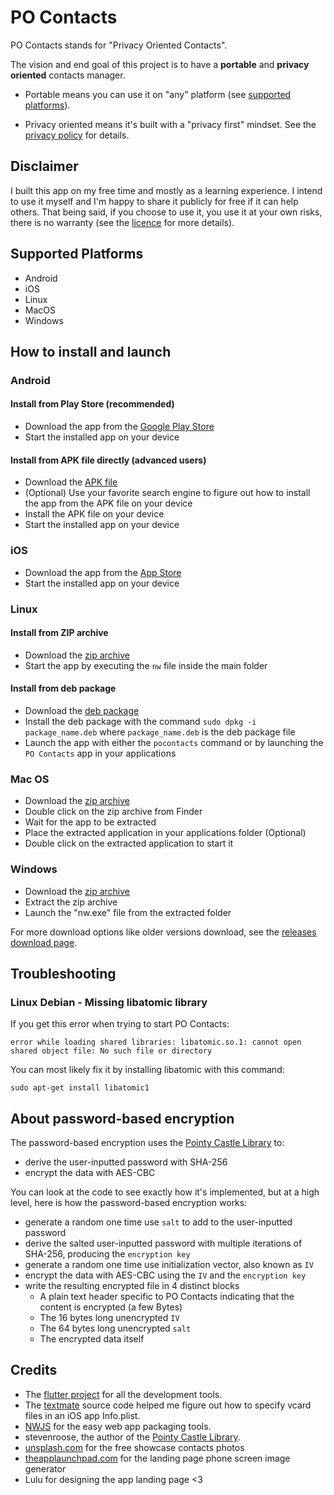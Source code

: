 # PO Contacts

PO Contacts stands for "Privacy Oriented Contacts".

The vision and end goal of this project is to have a **portable** and **privacy oriented** contacts manager.

* Portable means you can use it on "any" platform (see [supported platforms](#supported-platforms)).

* Privacy oriented means it's built with a "privacy first" mindset. See the [privacy policy](https://www.pocontacts.app/privacy) for details.

## Disclaimer

I built this app on my free time and mostly as a learning experience. I intend to use it myself and I'm happy to share it publicly for free if it can help others. That being said, if you choose to use it, you use it at your own risks, there is no warranty (see the [licence](./LICENSE) for more details).

## Supported Platforms

* Android
* iOS
* Linux
* MacOS
* Windows

## How to install and launch

### Android

#### Install from Play Store (recommended)

* Download the app from the [Google Play Store](https://play.google.com/store/apps/details?id=com.exlyo.pocontacts)
* Start the installed app on your device

#### Install from APK file directly (advanced users)

* Download the [APK file](https://github.com/androidseb/po-contacts/releases/download/v1.1/pocontacts_android_1.1.0.apk)
* (Optional) Use your favorite search engine to figure out how to install the app from the APK file on your device
* Install the APK file on your device
* Start the installed app on your device

### iOS

* Download the app from the [App Store](https://apps.apple.com/us/app/po-contacts/id1495556759)
* Start the installed app on your device

### Linux

#### Install from ZIP archive

* Download the [zip archive](https://github.com/androidseb/po-contacts/releases/download/v1.1/pocontacts_linux_1.1.0.zip)
* Start the app by executing the `nw` file inside the main folder

#### Install from deb package

* Download the [deb package](https://github.com/androidseb/po-contacts/releases/download/v1.1/pocontacts_linux_1.1.0.deb)
* Install the deb package with the command `sudo dpkg -i package_name.deb` where `package_name.deb` is the deb package file
* Launch the app with either the `pocontacts` command or by launching the `PO Contacts` app in your applications

### Mac OS

* Download the [zip archive](https://github.com/androidseb/po-contacts/releases/download/v1.1/pocontacts_macos_1.1.0.zip)
* Double click on the zip archive from Finder
* Wait for the app to be extracted
* Place the extracted application in your applications folder (Optional)
* Double click on the extracted application to start it

### Windows

* Download the [zip archive](https://github.com/androidseb/po-contacts/releases/download/v1.1/pocontacts_windows_1.1.0.zip)
* Extract the zip archive
* Launch the "nw.exe" file from the extracted folder

For more download options like older versions download, see the [releases download page](https://github.com/androidseb/po-contacts/releases).

## Troubleshooting

### Linux Debian - Missing libatomic library

If you get this error when trying to start PO Contacts:
```
error while loading shared libraries: libatomic.so.1: cannot open shared object file: No such file or directory
```
You can most likely fix it by installing libatomic with this command:
```
sudo apt-get install libatomic1
```

## About password-based encryption

The password-based encryption uses the [Pointy Castle Library](https://pub.dev/packages/pointycastle) to:
* derive the user-inputted password with SHA-256
* encrypt the data with AES-CBC

You can look at the code to see exactly how it's implemented, but at a high level, here is how the password-based encryption works:
* generate a random one time use `salt` to add to the user-inputted password
* derive the salted user-inputted password with multiple iterations of SHA-256, producing the `encryption key`
* generate a random one time use initialization vector, also known as `IV`
* encrypt the data with AES-CBC using the `IV` and the `encryption key`
* write the resulting encrypted file in 4 distinct blocks
  * A plain text header specific to PO Contacts indicating that the content is encrypted (a few Bytes)
  * The 16 bytes long unencrypted `IV`
  * The 64 bytes long unencrypted `salt`
  * The encrypted data itself

## Credits

* The [flutter project](https://flutter.dev/) for all the development tools.
* The [textmate](https://github.com/textmate/textmate/blob/master/Applications/TextMate/resources/Info.plist) source code helped me figure out how to specify vcard files in an iOS app Info.plist.
* [NWJS](https://nwjs.io/) for the easy web app packaging tools.
* stevenroose, the author of the [Pointy Castle Library](https://pub.dev/packages/pointycastle).
* [unsplash.com](https://unsplash.com/s/photos/human-face-smile) for the free showcase contacts photos
* [theapplaunchpad.com](https://theapplaunchpad.com) for the landing page phone screen image generator
* Lulu for designing the app landing page <3
